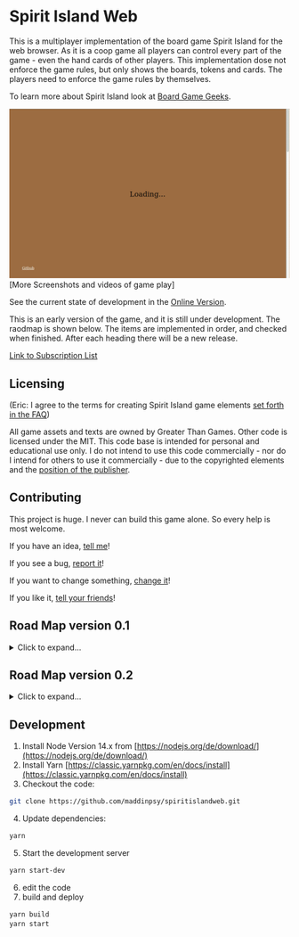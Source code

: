 # Spirit Island Web

This is a multiplayer implementation of the board game Spirit Island for the web browser. As it is a coop game all players can control every part of the game - even the hand cards of other players. This implementation dose not enforce the game rules, but only shows the boards, tokens and cards. The players need to enforce the game rules by themselves.

To learn more about Spirit Island look at [Board Game Geeks](https://boardgamegeek.com/boardgame/162886/spirit-island).


![Video of Board Setup](screenshots/BoardSetup1.gif)
[More Screenshots and videos of game play]

See the current state of development in the [Online Version](https://spiritislandweb.herokuapp.com/).

This is an early version of the game, and it is still under development. The raodmap is shown below. The items are implemented in order, and checked when finished. After each heading there will be a new release.

[Link to Subscription List](https://spiritislandweb.hosted.phplist.com/lists/?p=subscribe&id=1)

## Licensing

(Eric: I agree to the terms for creating Spirit Island game elements [set forth in the FAQ](https://querki.net/u/darker/spirit-island-faq/#!.9v5ka4u))

All game assets and texts are owned by Greater Than Games. Other code is licensed under the MIT. This code base is intended for personal and educational use only. I do not intend to use this code commercially - nor do I intend for others to use it commercially - due to the copyrighted elements and the [position of the publisher](https://querki.net/u/darker/spirit-island-faq/#!.9v5ka4u).

## Contributing

This project is huge. I never can build this game alone. So every help is most welcome.

If you have an idea, [tell me](mailto:maddinpsycho@gmail.com?subject=Idea%20for%20SpiritIslandWeb)!

If you see a bug, [report it](https://github.com/maddinpsy/spiritislandweb/issues/new)!

If you want to change something, [change it](https://github.com/maddinpsy/spiritislandweb#development)!

If you like it, [tell your friends](https://spiritislandweb.hosted.phplist.com/lists/?p=subscribe&id=1)!


## Road Map version 0.1

<details>

<summary>Click to expand...</summary>

### Server and multi player

- [x] Set Nickname dialog
- [x] create a new game
- [x] display lobby
  - [x] with link to share 
  - [x] current joined players
  - [x] start button
- [x] join a game by URL
- [x] game play: Display one board for all, no actions (Hello World)

### Design board layout

- [x] 6 base game boards (no thematic)
- [x] ~~zoom and pan the boards, don't sync zoom and pan between clients~~ (not in design phase, breaking dragdrop)
- [x] ~~button to center the view (show all boards)~~ (not in design phase, breaking dragdrop)
- [x] display list with available boards on the left
- [x] drag drop boards and highlight drop spots
- [x] rotate boards with two buttons
- [x] snap to correct position, after rotation
- [x] animate rotation
- [x] synchronize board layout with other players
- [x] animate board move/rotation when updating
- [x] delete board by dropping back into the list ~~(drop spot is highlighted (recycle bin))~~

### Publication

- [x] Bring the game to the cloud as fast as possible. After each improvement there will be an update of the online version.
- [x] Add options to subscribe to updates, users get an email when a new version is available.
- [x] Ask other to help, help is most welcome.

### Add Spirits

- [x] show spirit list on the right, 8 base game spirits
- [x] spirits show as a circular image with fade out border, there name below
- [x] initially no spirits on the boards
- [x] drag drop spirits onto boards
- [x] spirits images are shown in center of the board
- [x] drag drop spirit, when spirit is clicked; drag drop board, when board is clicked
- [x] swap spirits, when drag drop to a board which has already a spirit
- [ ] start game button active, when all boards have a spirits

### Display tokens on board

- [x] Token display in each region
  - [x] all tokens greater than zero displayed as <Icon> x <Number>
  - [x] at least space for 8 tokens with one digit count in each region
  - [x] decrees size of all tokens in one region, if too full
  - [x] don't overlap over region border, even when two digit and lots of tokens 
  - [x] hide when count reaches zero
- [x] Possible tokens
  - [x] Explorer
  - [x] Town
  - [x] City
  - [x] Dahan
  - [x] Blight
  - [x] Presence for each color
  - [x] Wild
  - [x] Beast
  - [x] Disease
  - [x] Badlands
- [x] User Interaction
  - [x] Every Player can change every region
  - [x] Plus Icon to add new token, shows dialog with all possible tokens
  - [x] small plus/minus icons on each count to increase/decrease number
  - [x] Actions are keep in sync with all players
  - [x] No animation on update

### Display spirit boards

- [x] Display Spirit boards of all chosen spirits
- [x] Possibility to show back site
- [x] possibility to minimize the boards (make it smaller)
- [x] Show Tokens on Presence Track
- ~~[ ] Drag Drop tokens on presence tracks into regions (removes token from track, adds token in region)~~(moved to v0.2)
- [x] Element Counter with increase/decrease buttons (for each spirit, but in snyc so other users can see it)
- [ ] make Element Counter look nicer. Default show all; gray out when zero

### Display spirits cards

- [x] show hand cards
- [x] show discarded cards
- [x] reclaim all and reclaim one button
- [x] option to delete a card (forget a power)
- [x] option to choose cards, display chosen cards (for all players)
- [ ] button to end round. All chosen cards will be discarded
- [ ] choose innate powers, show beside of chosen cards, don't discard them
- [x] option to undo play card (take the active card back to hand)
- [ ] refactor all cards with actions, in one react componente

### Draw cards

- [x] random card pile with all power cards from the base game
- [x] option to draw a minor or major
- [x] dialog with four cards
- [x] player chooses one, which is added to his hand
- [x] other three are discarded to discard pile
- [x] option to show discard pile
- [x] reshuffle when empty
- [x] when player forgets a minor/major it is added to the discard pile
- [x] option to claim one card from the discard pile (for some special rules)

### Invader Cards

- [x] display random card pile, face down
- [x] default configuration for cards
- [x] display slots for explore, build, rage
- [ ] display discard pile, face down
- [ ] option to show content of discard pile
- [x] flip top card on click, pile
- [ ] drag drop cards from one slot to the next
- [ ] animate card movement (flip/shift)
- [ ] show multiple cards per slot (up to two?)

### Fear Cards and Terror

- [x] Display random card pile, face down
- [x] option to show content, but face down
- [x] display slot for earned cards
- [x] display slot for discard cards
- [x] option to flip any card, will be shown face up the rest of the game
- [ ] move cards to next slot by drag drop 
- [ ] show current terror level
- [x] Show fear count, just a number
- [x] Small Plus sign to increase number
- [ ] Reset Sign to reset number to zero
- [ ] Card movemnet animation (flip/shift)

### Blight

- [x] Display Blight count
- [x] Small Plus/Minus sign to increase/decrease number
</details>  

## Road Map version 0.2

<details>

<summary>Click to expand...</summary>

### Server and multi player

- [ ] spectate game, when joining after setup phase?!
- [ ] cahnge nickname button

### Design board layout

- [ ] thematic boards
- [x] boards from extension (E, F)

### Add Spirits

- [ ] Spirits from all extensions
- [ ] choose which extensions, before game start
- [ ] Options to add custom spirits
- [ ] Remove Presence from board, increases the destryed presence counter
- [ ] Played cards, increase the element counter

### Display tokens on board

- [ ] Explorer + x Strife
- [ ] Town + x Strife
- [ ] City + x Strife
- [ ] transform to basic type, when strife count reaches zero
- [ ] Strife has extra plus/minus signs
- [ ] Auto Add Presence based on Spirit Rules, when Game starts

### Display spirit boards

- [ ] Spirit Boards from all extensions
- [ ] choose which extensions, before game start
- [ ] Options to add custom boards
- [ ] Drag Drop tokens on presence tracks into regions (removes token from track, adds token in region)

### Draw cards

- [ ] random card pile with all power cards from the base game and extension
- [ ] choose which extensions, before game start

### Invader Cards

- [ ] possibility to display multiply cards in one slot
- [ ] possibility to change structure of deck, before game start

### Fear Cards and Tokens

- [ ] possibility to change structure of deck, before game start
- [x] fear counter, auto reset and move card when count is <numPlayers>*4

### Blight

- [ ] Auto decrease/increase number when blight is changed in one region
- [ ] Animation ?
- [ ] Blighte/Healthy Island Cards

### Events

- [ ] show random deck, face down
- [ ] flip top card on click
- [ ] show discard deck
</details>  


## Development
1. Install Node Version 14.x from [https://nodejs.org/de/download/](https://nodejs.org/de/download/)
2. Install Yarn [https://classic.yarnpkg.com/en/docs/install](https://classic.yarnpkg.com/en/docs/install)
3. Checkout the code:
``` bash
git clone https://github.com/maddinpsy/spiritislandweb.git
```
4. Update dependencies:
``` bash
yarn
```
5. Start the development server
``` bash
yarn start-dev
```
6. edit the code
7. build and deploy
``` bash
yarn build
yarn start
```
